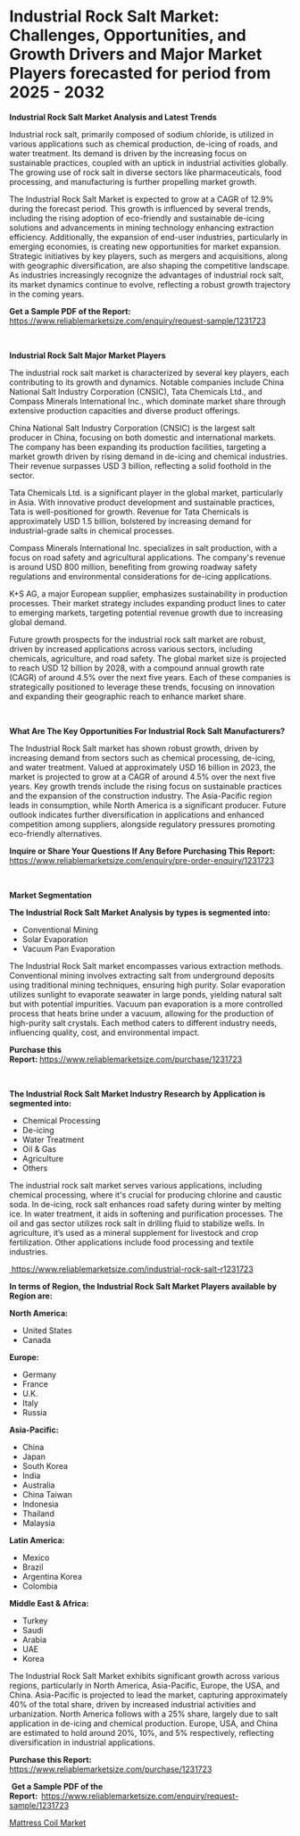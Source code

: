 <p><h1>Industrial Rock Salt Market: Challenges, Opportunities, and Growth Drivers and Major Market Players forecasted for period from 2025 - 2032</h1></p><p><strong>Industrial Rock Salt Market Analysis and Latest Trends</strong></p>
<p><p>Industrial rock salt, primarily composed of sodium chloride, is utilized in various applications such as chemical production, de-icing of roads, and water treatment. Its demand is driven by the increasing focus on sustainable practices, coupled with an uptick in industrial activities globally. The growing use of rock salt in diverse sectors like pharmaceuticals, food processing, and manufacturing is further propelling market growth.</p><p>The Industrial Rock Salt Market is expected to grow at a CAGR of 12.9% during the forecast period. This growth is influenced by several trends, including the rising adoption of eco-friendly and sustainable de-icing solutions and advancements in mining technology enhancing extraction efficiency. Additionally, the expansion of end-user industries, particularly in emerging economies, is creating new opportunities for market expansion. Strategic initiatives by key players, such as mergers and acquisitions, along with geographic diversification, are also shaping the competitive landscape. As industries increasingly recognize the advantages of industrial rock salt, its market dynamics continue to evolve, reflecting a robust growth trajectory in the coming years.</p></p>
<p><strong>Get a Sample PDF of the Report:&nbsp;</strong> <a href="https://www.reliablemarketsize.com/enquiry/request-sample/1231723?utm_campaign=3269&utm_medium=2&utm_source=Github&utm_content=ia&utm_term=02042025&utm_id=industrial-rock-salt">https://www.reliablemarketsize.com/enquiry/request-sample/1231723</a></p>
<p>&nbsp;</p>
<p><strong>Industrial Rock Salt Major Market Players</strong></p>
<p><p>The industrial rock salt market is characterized by several key players, each contributing to its growth and dynamics. Notable companies include China National Salt Industry Corporation (CNSIC), Tata Chemicals Ltd., and Compass Minerals International Inc., which dominate market share through extensive production capacities and diverse product offerings.</p><p>China National Salt Industry Corporation (CNSIC) is the largest salt producer in China, focusing on both domestic and international markets. The company has been expanding its production facilities, targeting a market growth driven by rising demand in de-icing and chemical industries. Their revenue surpasses USD 3 billion, reflecting a solid foothold in the sector.</p><p>Tata Chemicals Ltd. is a significant player in the global market, particularly in Asia. With innovative product development and sustainable practices, Tata is well-positioned for growth. Revenue for Tata Chemicals is approximately USD 1.5 billion, bolstered by increasing demand for industrial-grade salts in chemical processes.</p><p>Compass Minerals International Inc. specializes in salt production, with a focus on road safety and agricultural applications. The company's revenue is around USD 800 million, benefiting from growing roadway safety regulations and environmental considerations for de-icing applications.</p><p>K+S AG, a major European supplier, emphasizes sustainability in production processes. Their market strategy includes expanding product lines to cater to emerging markets, targeting potential revenue growth due to increasing global demand.</p><p>Future growth prospects for the industrial rock salt market are robust, driven by increased applications across various sectors, including chemicals, agriculture, and road safety. The global market size is projected to reach USD 12 billion by 2028, with a compound annual growth rate (CAGR) of around 4.5% over the next five years. Each of these companies is strategically positioned to leverage these trends, focusing on innovation and expanding their geographic reach to enhance market share.</p></p>
<p>&nbsp;</p>
<p><strong>What Are The Key Opportunities For Industrial Rock Salt Manufacturers?</strong></p>
<p><p>The Industrial Rock Salt market has shown robust growth, driven by increasing demand from sectors such as chemical processing, de-icing, and water treatment. Valued at approximately USD 16 billion in 2023, the market is projected to grow at a CAGR of around 4.5% over the next five years. Key growth trends include the rising focus on sustainable practices and the expansion of the construction industry. The Asia-Pacific region leads in consumption, while North America is a significant producer. Future outlook indicates further diversification in applications and enhanced competition among suppliers, alongside regulatory pressures promoting eco-friendly alternatives.</p></p>
<p><strong>Inquire or Share Your Questions If Any Before Purchasing This Report:</strong> <a href="https://www.reliablemarketsize.com/enquiry/pre-order-enquiry/1231723?utm_campaign=3269&utm_medium=2&utm_source=Github&utm_content=ia&utm_term=02042025&utm_id=industrial-rock-salt">https://www.reliablemarketsize.com/enquiry/pre-order-enquiry/1231723</a></p>
<p>&nbsp;</p>
<p><strong>Market Segmentation</strong></p>
<p><strong>The Industrial Rock Salt Market Analysis by types is segmented into:</strong></p>
<p><ul><li>Conventional Mining</li><li>Solar Evaporation</li><li>Vacuum Pan Evaporation</li></ul></p>
<p><p>The Industrial Rock Salt market encompasses various extraction methods. Conventional mining involves extracting salt from underground deposits using traditional mining techniques, ensuring high purity. Solar evaporation utilizes sunlight to evaporate seawater in large ponds, yielding natural salt but with potential impurities. Vacuum pan evaporation is a more controlled process that heats brine under a vacuum, allowing for the production of high-purity salt crystals. Each method caters to different industry needs, influencing quality, cost, and environmental impact.</p></p>
<p><strong>Purchase this Report:&nbsp;</strong><a href="https://www.reliablemarketsize.com/purchase/1231723?utm_campaign=3269&utm_medium=2&utm_source=Github&utm_content=ia&utm_term=02042025&utm_id=industrial-rock-salt">https://www.reliablemarketsize.com/purchase/1231723</a></p>
<p>&nbsp;</p>
<p><strong>The Industrial Rock Salt Market Industry Research by Application is segmented into:</strong></p>
<p><ul><li>Chemical Processing</li><li>De-icing</li><li>Water Treatment</li><li>Oil & Gas</li><li>Agriculture</li><li>Others</li></ul></p>
<p><p>The industrial rock salt market serves various applications, including chemical processing, where it's crucial for producing chlorine and caustic soda. In de-icing, rock salt enhances road safety during winter by melting ice. In water treatment, it aids in softening and purification processes. The oil and gas sector utilizes rock salt in drilling fluid to stabilize wells. In agriculture, it’s used as a mineral supplement for livestock and crop fertilization. Other applications include food processing and textile industries.</p></p>
<p><a href="https://www.reliablemarketsize.com/industrial-rock-salt-r1231723?utm_campaign=3269&utm_medium=2&utm_source=Github&utm_content=ia&utm_term=02042025&utm_id=industrial-rock-salt">&nbsp;https://www.reliablemarketsize.com/industrial-rock-salt-r1231723</a></p>
<p><strong>In terms of Region, the Industrial Rock Salt Market Players available by Region are:</strong></p>
<p>
    <p> <strong> North America: </strong>
        <ul>
            <li>United States</li>
            <li>Canada</li>
        </ul>
        </p> 
    <p> <strong> Europe: </strong>
        <ul>
            <li>Germany</li>
            <li>France</li>
            <li>U.K.</li>
            <li>Italy</li>
            <li>Russia</li>
        </ul>
        </p> 
    <p> <strong> Asia-Pacific: </strong>
        <ul>
            <li>China</li>
            <li>Japan</li>
            <li>South Korea</li>
            <li>India</li>
            <li>Australia</li>
            <li>China Taiwan</li>
            <li>Indonesia</li>
            <li>Thailand</li>
            <li>Malaysia</li>
        </ul>
        </p> 
    <p> <strong> Latin America: </strong>
        <ul>
            <li>Mexico</li>
            <li>Brazil</li>
            <li>Argentina Korea</li>
            <li>Colombia</li>
        </ul>
        </p> 
    <p> <strong> Middle East & Africa: </strong>
        <ul>
            <li>Turkey</li>
            <li>Saudi</li>
            <li>Arabia</li>
            <li>UAE</li>
            <li>Korea</li>
        </ul>
    </p>
    </p>
<p><p>The Industrial Rock Salt Market exhibits significant growth across various regions, particularly in North America, Asia-Pacific, Europe, the USA, and China. Asia-Pacific is projected to lead the market, capturing approximately 40% of the total share, driven by increased industrial activities and urbanization. North America follows with a 25% share, largely due to salt application in de-icing and chemical production. Europe, USA, and China are estimated to hold around 20%, 10%, and 5% respectively, reflecting diversification in industrial applications.</p></p>
<p><strong>Purchase this Report: </strong><a href="https://www.reliablemarketsize.com/purchase/1231723?utm_campaign=3269&utm_medium=2&utm_source=Github&utm_content=ia&utm_term=02042025&utm_id=industrial-rock-salt">https://www.reliablemarketsize.com/purchase/1231723</a></p>
<p>&nbsp;<strong>Get a Sample PDF of the Report:&nbsp;&nbsp;</strong><a href="https://www.reliablemarketsize.com/enquiry/request-sample/1231723?utm_campaign=3269&utm_medium=2&utm_source=Github&utm_content=ia&utm_term=02042025&utm_id=industrial-rock-salt">https://www.reliablemarketsize.com/enquiry/request-sample/1231723</a></p>
<p><strong></strong></p>
<p><p><a href="https://github.com/shafriusizi/Market-Research-Report-List-1/blob/main/mattress-coil-market.md?utm_campaign=3269&utm_medium=2&utm_source=Github&utm_content=ia&utm_term=02042025&utm_id=industrial-rock-salt">Mattress Coil Market</a></p></p>